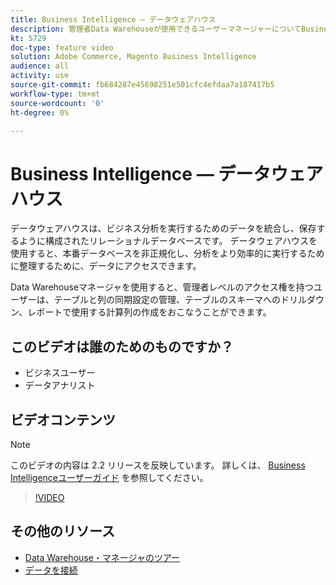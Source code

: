 ```yaml
---
title: Business Intelligence — データウェアハウス
description: 管理者Data Warehouseが使用できるユーザーマネージャーについてBusiness Intelligenceします。
kt: 5729
doc-type: feature video
solution: Adobe Commerce, Magento Business Intelligence
audience: all
activity: use
source-git-commit: fb684287e45698251e501cfc4efdaa7a187417b5
workflow-type: tm+mt
source-wordcount: '0'
ht-degree: 0%

---
```



# Business Intelligence — データウェアハウス

データウェアハウスは、ビジネス分析を実行するためのデータを統合し、保存するように構成されたリレーショナルデータベースです。 データウェアハウスを使用すると、本番データベースを非正規化し、分析をより効率的に実行するために整理するために、データにアクセスできます。

Data Warehouseマネージャを使用すると、管理者レベルのアクセス権を持つユーザーは、テーブルと列の同期設定の管理、テーブルのスキーマへのドリルダウン、レポートで使用する計算列の作成をおこなうことができます。

## このビデオは誰のためのものですか？

- ビジネスユーザー
- データアナリスト

## ビデオコンテンツ

>[!NOTE]
>
>このビデオの内容は 2.2 リリースを反映しています。 詳しくは、 [Business Intelligenceユーザーガイド](https://docs.magento.com/mbi/) を参照してください。

>[!VIDEO](https://video.tv.adobe.com/v/35984?quality=12&learn=on)

## その他のリソース

- [Data Warehouse・マネージャのツアー](https://docs.magento.com/mbi/data-analyst/data-warehouse-mgr/tour-dwm.html)
- [データを接続](https://docs.magento.com/mbi/data-analyst/importing-data/connecting-data/connecting-data.html)
